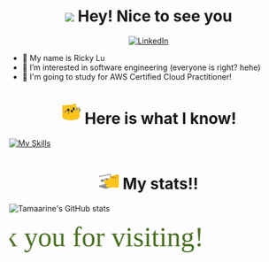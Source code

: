<h1 align="center"> <img src="https://emojis.slackmojis.com/emojis/images/1531849430/4246/blob-sunglasses.gif?1531849430" width="36"/> Hey! Nice to see you </h1>
<p align="center"> 
    <a href="https://www.linkedin.com/in/rilu1103/" target="_blank"><img alt="LinkedIn" src="https://img.shields.io/badge/-Ricky Lu-0077B5?style=flat-square&logo=Linkedin&logoColor=white"></a>
</p> 

- 👋 My name is Ricky Lu
- 👀 I’m interested in software engineering (everyone is right? hehe)
- 🤔 I'm going to study for AWS Certified Cloud Practitioner!


<h1 align="center"> <img src="meow_attentionreverse.gif" width="36"/> Here is what I know!</h1>

[![My Skills](https://skillicons.dev/icons?i=django,python,java,html,js,css)](https://skillicons.dev)

<h1 align="center"> <img src="meow_code.gif" width="36"/> My stats!!</h1>

![Tamaarine's GitHub stats](https://github-readme-stats.vercel.app/api?username=Tamaarine&show_icons=true&theme=dark)

<marquee style="font-size:50px; font-family: cursive; color: #466D1D;" scrollamount="30" >Thank you for visiting!</marquee>